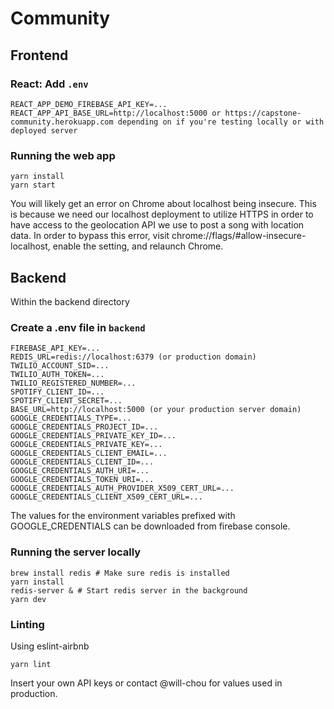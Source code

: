 # Community

## Frontend

### React: Add `.env`

```
REACT_APP_DEMO_FIREBASE_API_KEY=...
REACT_APP_API_BASE_URL=http://localhost:5000 or https://capstone-community.herokuapp.com depending on if you're testing locally or with deployed server
```

### Running the web app

```
yarn install
yarn start
```

You will likely get an error on Chrome about localhost being insecure. This is because we need our localhost deployment to utilize HTTPS in order to have access to the geolocation API we use to post a song with location data. In order to bypass this error, visit chrome://flags/#allow-insecure-localhost, enable the setting, and relaunch Chrome.

## Backend

Within the backend directory

### Create a .env file in `backend`

```
FIREBASE_API_KEY=...
REDIS_URL=redis://localhost:6379 (or production domain)
TWILIO_ACCOUNT_SID=...
TWILIO_AUTH_TOKEN=...
TWILIO_REGISTERED_NUMBER=...
SPOTIFY_CLIENT_ID=...
SPOTIFY_CLIENT_SECRET=...
BASE_URL=http://localhost:5000 (or your production server domain)
GOOGLE_CREDENTIALS_TYPE=...
GOOGLE_CREDENTIALS_PROJECT_ID=...
GOOGLE_CREDENTIALS_PRIVATE_KEY_ID=...
GOOGLE_CREDENTIALS_PRIVATE_KEY=...
GOOGLE_CREDENTIALS_CLIENT_EMAIL=...
GOOGLE_CREDENTIALS_CLIENT_ID=...
GOOGLE_CREDENTIALS_AUTH_URI=...
GOOGLE_CREDENTIALS_TOKEN_URI=...
GOOGLE_CREDENTIALS_AUTH_PROVIDER_X509_CERT_URL=...
GOOGLE_CREDENTIALS_CLIENT_X509_CERT_URL=...
```

The values for the environment variables prefixed with GOOGLE_CREDENTIALS can be downloaded from firebase console.

### Running the server locally

```
brew install redis # Make sure redis is installed
yarn install
redis-server & # Start redis server in the background
yarn dev
```

### Linting

Using eslint-airbnb

```
yarn lint
```

Insert your own API keys or contact @will-chou for values used in production.
